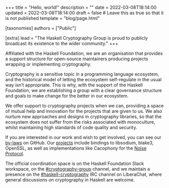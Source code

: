 +++
title = "Hello, world!"
description = ""
date = 2022-03-08T18:14:00
updated = 2022-03-08T18:14:00
draft = false # Leave this as true so that it is not published
template = "blog/page.html"

[taxonomies]
authors = ["Public"]

[extra]
lead = "The Haskell Cryptography Group is proud to publicly broadcast its existence to the wider community."
+++

Affiliated with the Haskell Foundation, we are an organisation that provides a support structure for open-source maintainers producing projects wrapping or implementing cryptography.

Cryptography is a sensitive topic in a programming language ecosystem, and the historical model of letting the ecosystem self-regulate in the usual way isn’t appropriate.
This is why, with the support of the Haskell Foundation, we are establishing a group with a clear governance structure and goals to make change for the better in our ecosystem.

We offer support to cryptography projects when we can, providing a space of mutual help and innovation for the projects that are given to us. We also nurture new approaches and designs in cryptography libraries, so that the ecosystem does not suffer from the risks associated with monoculture, whilst maintaining high standards of code quality and  security.

If you are interested in our work and wish to get involved, you can see our [by-laws][bylaws] on GitHub.
Our [projects][projects] include bindings to libsodium, blake3, OpenSSL, as well as implementations like Cacophony for the [Noise Protocol][Noise].

The official coordination space is on the Haskell Foundation Slack workspace, on the [#cryptography-group][slack] channel, and we maintain a presence on the [#haskell-cryptography][irc] IRC channel on LiberaChat, where general discussions on cryptography in Haskell are welcome.

[bylaws]: https://github.com/haskell-cryptography/governance
[projects]: https://haskell-cryptography.github.io/projects/
[Noise]: https://noiseprotocol.org/
[slack]: https://join.slack.com/t/haskell-foundation/shared_invite/zt-z45o9x38-8L55P27r12YO0YeEufcO2w
[irc]: https://kiwiirc.com/nextclient/irc.libera.chat/#haskell-cryptography
